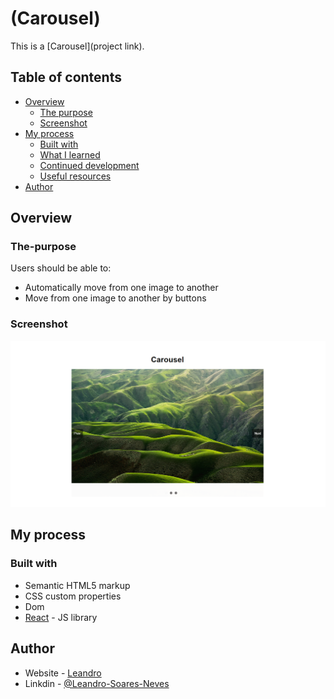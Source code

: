 # (Carousel)

This is a [Carousel](project link). 

## Table of contents

- [Overview](#overview)
  - [The purpose](#The-purpose)
  - [Screenshot](#screenshot)
- [My process](#my-process)
  - [Built with](#built-with)
  - [What I learned](#what-i-learned)
  - [Continued development](#continued-development)
  - [Useful resources](#useful-resources)
- [Author](#author)

## Overview

### The-purpose

Users should be able to:

- Automatically move from one image to another
- Move from one image to another by buttons

### Screenshot

![Home Page](./src/assets/Carousel.png)

## My process

### Built with

- Semantic HTML5 markup
- CSS custom properties
- Dom
- [React](https://reactjs.org/) - JS library


## Author

- Website - [Leandro](https://leandro-pixel.github.io/React-Portfolio/)
- Linkdin - [@Leandro-Soares-Neves](https://www.linkedin.com/in/leandro-soares-neves/)

